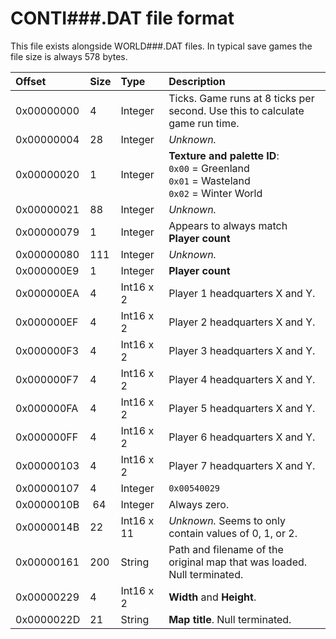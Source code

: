 # CONTI###.DAT file format

This file exists alongside WORLD###.DAT files. In typical save games the file size is always 578 bytes.

Offset     | Size  | Type       | Description
:----------|:------|:-----------|:-----------
0x00000000 | 4     | Integer    | Ticks. Game runs at 8 ticks per second. Use this to calculate game run time.
0x00000004 | 28    | Integer    | *Unknown.*
0x00000020 | 1     | Integer    | **Texture and palette ID**:<br />`0x00` = Greenland<br />`0x01` = Wasteland<br />`0x02` = Winter World
0x00000021 | 88    | Integer    | *Unknown.*
0x00000079 | 1     | Integer    | Appears to always match **Player count**
0x00000080 | 111   | Integer    | *Unknown.*
0x000000E9 | 1     | Integer    | **Player count**
0x000000EA | 4     | Int16 x 2  | Player 1 headquarters X and Y.
0x000000EF | 4     | Int16 x 2  | Player 2 headquarters X and Y.
0x000000F3 | 4     | Int16 x 2    | Player 3 headquarters X and Y.
0x000000F7 | 4     | Int16 x 2  | Player 4 headquarters X and Y.
0x000000FA | 4     | Int16 x 2  | Player 5 headquarters X and Y.
0x000000FF | 4     | Int16 x 2  | Player 6 headquarters X and Y.
0x00000103 | 4     | Int16 x 2  | Player 7 headquarters X and Y.
0x00000107 | 4     | Integer    | `0x00540029`
0x0000010B | 64    | Integer    | Always zero.
0x0000014B | 22    | Int16 x 11 | *Unknown.* Seems to only contain values of 0, 1, or 2.
0x00000161 | 200   | String     | Path and filename of the original map that was loaded. Null terminated.
0x00000229 | 4     | Int16 x 2  | **Width** and **Height**.
0x0000022D | 21    | String     | **Map title**. Null terminated.
